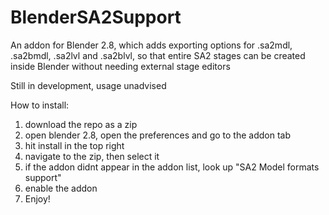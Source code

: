 # BlenderSA2Support
An addon for Blender 2.8, which adds exporting options for .sa2mdl, .sa2bmdl, .sa2lvl and .sa2blvl, so that entire SA2 stages can be created inside Blender without needing external stage editors

Still in development, usage unadvised

How to install:
  1. download the repo as a zip
  2. open blender 2.8, open the preferences and go to the addon tab
  3. hit install in the top right
  4. navigate to the zip, then select it
  5. if the addon didnt appear in the addon list, look up "SA2 Model formats support"
  6. enable the addon
  7. Enjoy!
